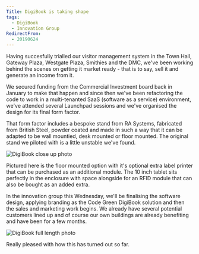 ```yaml
---
Title: DigiBook is taking shape
tags:
  - DigiBook
  - Innovation Group
RedirectFrom:
  - 20190624
---
```

Having succesfully trialled our visitor management system in the Town Hall, Gateway Plaza, Westgate Plaza, Smithies and the DMC, we've been working behind the scenes on getting it market ready - that is to say, sell it and generate an income from it.

We secured funding from the Commercial Investment board back in January to make that happen and since then we've been refactoring the code to work in a multi-tenanted SaaS (software as a service) environment, we've attended several Launchpad sessions and we've organised the design for its final form factor.

That form factor includes a bespoke stand from RA Systems, fabricated from British Steel, powder coated and made in such a way that it can be adapted to be wall mountied, desk mounted or floor mounted. The original stand we piloted with is a little unstable we've found.

![DigiBook close up photo](/assets/images/2019-06-24-digibook-tablet-1.png)

Pictured here is the floor mounted option with it's optional extra label printer that can be purchased as an additional module. The 10 inch tablet sits perfectly in the enclosure with space alongside for an RFID module that can also be bought as an added extra.

In the innovation group this Wednesday, we'll be finalising the software design, applying branding as the Code Green DigiBook solution and then the sales and marketing work begins. We already have several potential customers lined up and of course our own buildings are already benefiting and have been for a few months.

![DigiBook full length photo](/assets/images/2019-06-24-digibook-tablet-2.png)

Really pleased with how this has turned out so far.